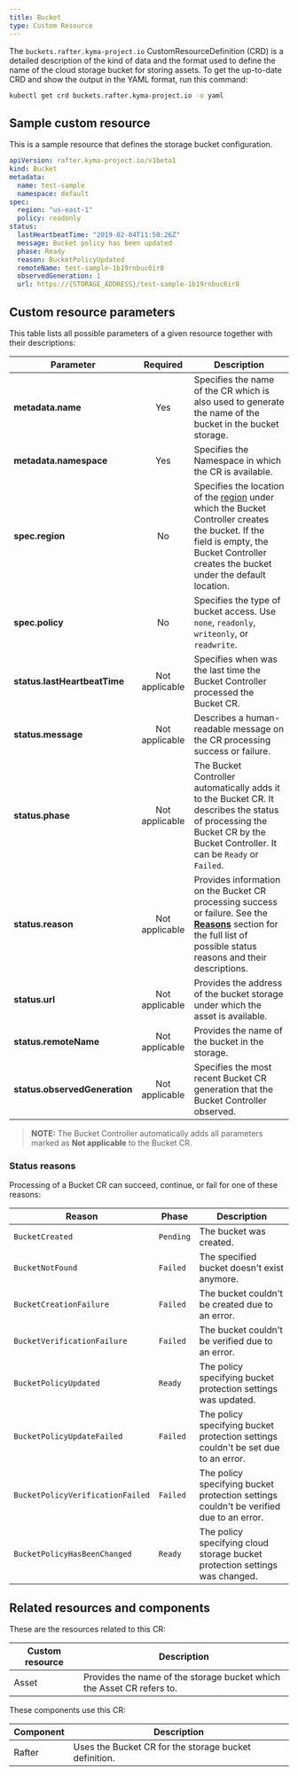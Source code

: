 ```yaml
---
title: Bucket
type: Custom Resource
---
```


The `buckets.rafter.kyma-project.io` CustomResourceDefinition (CRD) is a detailed description of the kind of data and the format used to define the name of the cloud storage bucket for storing assets. To get the up-to-date CRD and show the output in the YAML format, run this command:

```bash
kubectl get crd buckets.rafter.kyma-project.io -o yaml
```

## Sample custom resource

This is a sample resource that defines the storage bucket configuration.

```yaml
apiVersion: rafter.kyma-project.io/v1beta1
kind: Bucket
metadata:
  name: test-sample
  namespace: default
spec:
  region: "us-east-1"
  policy: readonly
status:
  lastHeartbeatTime: "2019-02-04T11:50:26Z"
  message: Bucket policy has been updated
  phase: Ready
  reason: BucketPolicyUpdated
  remoteName: test-sample-1b19rnbuc6ir8
  observedGeneration: 1
  url: https://{STORAGE_ADDRESS}/test-sample-1b19rnbuc6ir8
```

## Custom resource parameters

This table lists all possible parameters of a given resource together with their descriptions:


| Parameter   |      Required      |  Description |
|----------|:-------------:|------|
| **metadata.name** | Yes | Specifies the name of the CR which is also used to generate the name of the bucket in the bucket storage. |
| **metadata.namespace** | Yes | Specifies the Namespace in which the CR is available. |
| **spec.region** | No | Specifies the location of the [region](https://github.com/kyma-project/rafter/blob/master/config/crd/bases/rafter.kyma-project.io_buckets.yaml) under which the Bucket Controller creates the bucket. If the field is empty, the Bucket Controller creates the bucket under the default location. |
| **spec.policy** | No | Specifies the type of bucket access. Use `none`, `readonly`, `writeonly`, or `readwrite`. |
| **status.lastHeartbeatTime** | Not applicable | Specifies when was the last time the Bucket Controller processed the Bucket CR. |
| **status.message** | Not applicable | Describes a human-readable message on the CR processing success or failure. |
| **status.phase** | Not applicable | The Bucket Controller automatically adds it to the Bucket CR. It describes the status of processing the Bucket CR by the Bucket Controller. It can be `Ready` or `Failed`. |
| **status.reason** | Not applicable | Provides information on the Bucket CR processing success or failure. See the [**Reasons**](#status-reasons) section for the full list of possible status reasons and their descriptions. |
| **status.url** | Not applicable | Provides the address of the bucket storage under which the asset is available. |
| **status.remoteName** | Not applicable | Provides the name of the bucket in the storage. |
| **status.observedGeneration** | Not applicable | Specifies the most recent Bucket CR generation that the Bucket Controller observed.  |

> **NOTE:** The Bucket Controller automatically adds all parameters marked as **Not applicable** to the Bucket CR.

### Status reasons

Processing of a Bucket CR can succeed, continue, or fail for one of these reasons:

| Reason | Phase | Description |
| --------- | ------------- | ----------- |
| `BucketCreated` | `Pending` | The bucket was created. |
| `BucketNotFound` | `Failed` | The specified bucket doesn't exist anymore. |
| `BucketCreationFailure` | `Failed` | The bucket couldn't be created due to an error. |
| `BucketVerificationFailure` | `Failed` | The bucket couldn't be verified due to an error. |
| `BucketPolicyUpdated` | `Ready` | The policy specifying bucket protection settings was updated. |
| `BucketPolicyUpdateFailed` | `Failed` | The policy specifying bucket protection settings couldn't be set due to an error. |
| `BucketPolicyVerificationFailed` | `Failed` | The policy specifying bucket protection settings couldn't be verified due to an error. |
| `BucketPolicyHasBeenChanged` | `Ready` | The policy specifying cloud storage bucket protection settings was changed. |

## Related resources and components

These are the resources related to this CR:

| Custom resource |   Description |
|----------|------|
| Asset |  Provides the name of the storage bucket which the Asset CR refers to. |

These components use this CR:

| Component   |   Description |
|----------|------|
| Rafter |  Uses the Bucket CR for the storage bucket definition. |
